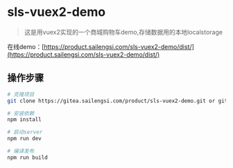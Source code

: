 # sls-vuex2-demo

> 这是用vuex2实现的一个商城购物车demo,存储数据用的本地localstorage

在线demo：[https://product.sailengsi.com/sls-vuex2-demo/dist/](https://product.sailengsi.com/sls-vuex2-demo/dist/)

## 操作步骤

``` bash
# 克隆项目
git clone https://gitea.sailengsi.com/product/sls-vuex2-demo.git or git clone https://github.com/sailengsi/sls-vuex2-demo.git

# 安装依赖
npm install

# 启动server
npm run dev

# 编译发布
npm run build
```
